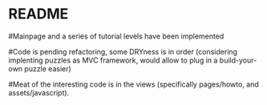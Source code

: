 # README

#Mainpage and a series of tutorial levels have been implemented

#Code is pending refactoring, some DRYness is in order (considering implenting puzzles as MVC framework, would allow to plug in a build-your-own puzzle easier)

#Meat of the interesting code is in the views (specifically pages/howto, and assets/javascript).

